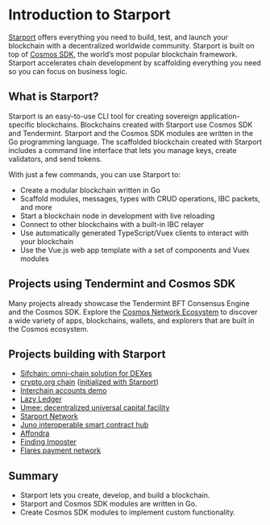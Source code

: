 # Introduction to Starport

[Starport](https://github.com/tendermint/starport) offers everything you need to build, test, and launch your blockchain with a decentralized worldwide community. Starport is built on top of [Cosmos SDK](https://docs.cosmos.network), the world’s most popular blockchain framework. Starport accelerates chain development by scaffolding everything you need so you can focus on business logic.

## What is Starport?

Starport is an easy-to-use CLI tool for creating sovereign application-specific blockchains. Blockchains created with Starport use Cosmos SDK and Tendermint. Starport and the Cosmos SDK modules are written in the Go programming language. The scaffolded blockchain created with Starport includes a command line interface that lets you manage keys, create validators, and send tokens.

With just a few commands, you can use Starport to:

* Create a modular blockchain written in Go
* Scaffold modules, messages, types with CRUD operations, IBC packets, and more
* Start a blockchain node in development with live reloading
* Connect to other blockchains with a built-in IBC relayer
* Use automatically generated TypeScript/Vuex clients to interact with your blockchain
* Use the Vue.js web app template with a set of components and Vuex modules

## Projects using Tendermint and Cosmos SDK

Many projects already showcase the Tendermint BFT Consensus Engine and the Cosmos SDK. Explore the [Cosmos Network Ecosystem](https://cosmos.network/ecosystem/apps) to discover a wide variety of apps, blockchains, wallets, and explorers that are built in the Cosmos ecosystem.

## Projects building with Starport

* [Sifchain: omni-chain solution for DEXes](https://github.com/Sifchain/sifnode)
* [crypto.org chain](https://github.com/crypto-org-chain/chain-main) ([initialized with Starport](https://github.com/crypto-org-chain/chain-main/commit/37b2ecb49a9aae7c581270a4f2dbecfcd8e8a6e9))
* [Interchain accounts demo](https://github.com/cosmos/interchain-accounts)
* [Lazy Ledger](https://github.com/lazyledger/lazyledger-app)
* [Umee: decentralized universal capital facility](https://github.com/umee-network/umee)
* [Starport Network](https://github.com/tendermint/spn)
* [Juno interoperable smart contract hub](https://github.com/CosmosContracts/Juno)
* [Affondra](https://github.com/EG-easy/affondra)
* [Finding Imposter](https://github.com/chantmk/Finding-imposter)
* [Flares payment network](https://github.com/wangfeiping/flares)

## Summary

- Starport lets you create, develop, and build a blockchain.
- Starport and Cosmos SDK modules are written in Go.
- Create Cosmos SDK modules to implement custom functionality.
